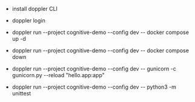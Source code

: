 * install doppler CLI
* doppler login
* doppler run --project cognitive-demo --config dev -- docker compose up -d
* doppler run --project cognitive-demo --config dev -- docker compose down
* doppler run --project cognitive-demo --config dev -- gunicorn -c gunicorn.py --reload "hello.app:app"

* doppler run --project cognitive-demo --config dev -- python3 -m unittest